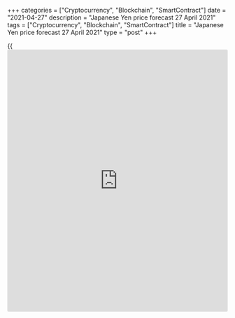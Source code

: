 +++
categories = ["Cryptocurrency", "Blockchain", "SmartContract"]
date = "2021-04-27"
description = "Japanese Yen price forecast 27 April 2021"
tags = ["Cryptocurrency", "Blockchain", "SmartContract"]
title = "Japanese Yen price forecast 27 April 2021"
type = "post"
+++

{{<iframe id="large-banner" src="https://www.bounty.group/#slide=12.0" width="100%" height="600" scrolling="no" style="border: 0px solid rgb(216, 221, 230); border-radius: 3px;">}}

2021-04-27

2021-04-27

Yen: mission impossible. Forecast as of 27.04.2021Dmitri Demidenko

After an active period from March to April, it is time for the
[USDJPY][1] to slow down and consolidate for a while. Moreover, the US
debt market rates are ready to stabilize at current levels. Let us
discuss this question and make up a trading plan

## Weekly yen fundamental analysis

While the Bank of Japan claims it will not be able to reach the 2%
inflation target while Haruhiko Kuroda is in power, and the US debt
market is preparing another test of the Fed's strength, [USDJPY][1]
bulls are gradually recovering. For most of April, the bulls had to
remain passive amid falling US Treasury yields. As a result, the yen
strengthened against the greenback by almost 3% from the March low.
However, it will not be easy for the Japanese currency to continue to do
so.

Mission impossible. BoJ has failed to meet its objectives even after
more than ten years of aggressive monetary stimulus. At the last
meeting, the Japanese central bank raised its GDP forecast for the
2021/2022 fiscal year, which started in April, to 4% and noted that
consumer prices will be able to reach the 2% target only by the end of
March 2024. On the contrary, over the next 12 months, they will slow
down to 0.1%.

### Dynamics of Japanese inflation

 _Source: Bloomberg._

The situation is fundamentally different from the United States and the
eurozone, where inflation has recently been growing at a rapid pace.
This fact does not allow Haruhiko Kuroda and his colleagues to even
think about normalizing monetary [policy](https://www.fintechee.com/policy/). The Board of Governors will
continue to target local bond yields, which makes the yen price
dependent on US debt rates. Their fall in April, which was unexpected
for many [investor](https://www.fintechee.com/tutorial-for-forex-trading/investor-mode/)s, encouraged [USDJPY][1] bears to go ahead and develop
a correction.

Curiously, rumors are circulating in the market about the high demand
for Treasuries from Japanese accounts. Interest in inflation-protected
bonds has been growing for 29 consecutive weeks, which is the longest
period since 2010. By the end of the five-day period ending on April 21,
[investor](https://www.fintechee.com/tutorial-for-forex-trading/investor-mode/)s placed $1.2 billion into TIPS-focused funds.

### Dynamics of [ETF](https://www.fixpro.org/post/etf-liquidity/) capital flows focused on TIPS

 _Source: Wall Street Journal._

Shortly before the FOMC meeting, Treasury yields began to rise again. In
my opinion, it is all due to the hawkish forecasts from Bloomberg
experts. 45% of 49 economists believe that the Fed will announce plans
to taper QE by $120 billion a month in the fourth quarter, while 14%
expect it to happen in the third. The previous poll featured 2022, so
the expectations of an earlier end of the monetary stimulus supported
the US dollar.

### Weekly [USDJPY][1] trading plan

In my opinion, given the dynamics of global business activity, US bond
yields fell too low. The debt market believed the Fed promising to
remain passive, however, the US economy's rapid growth during the rest
of the year will increase the risks of raising or stabilizing bond
interest rates at current levels, which will create preconditions for
the [USDJPY][1] consolidation in the zone of 107.5-109.5. If in the
coming days the USDJPY bulls manage to consolidate the price above level
108.2, enter short-term USDJPY buy trades with a target around the upper
border of the consolidation range.



## Price chart of USDJPY in real time mode

The content of this article reflects the author’s opinion and does not
necessarily reflect the official position of LiteForex. The material
published on this page is provided for informational purposes only and
should not be considered as the provision of investment advice for the
purposes of Directive 2004/39/EC.

Rate this article:

{{value}}

( {{count}} {{title}} )

   1. my.liteforex.com/trading/chart?symbol=USDJPY&returnUrl=true